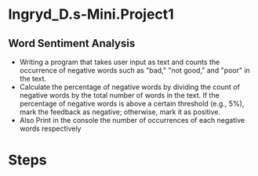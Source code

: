 # Ingryd_D.s-Mini.Project1
## Word Sentiment Analysis
- Writing a program that takes user input as text and counts the occurrence of negative words 
such as "bad," "not good," and "poor" in the text.
- Calculate the percentage of negative words by dividing the count of negative words 
by the total number  of words in the text. If the percentage of negative words  is 
above a certain threshold (e.g., 5%), mark the feedback as negative; otherwise, mark 
it as positive.  
- Also  Print  in  the  console  the  number  of  occurrences  of  each  negative  words 
respectively
# Steps

